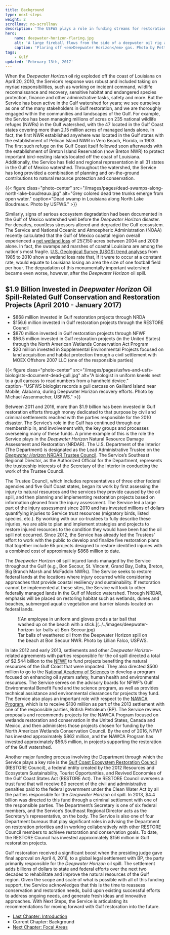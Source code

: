 ```yaml
---
title: Background
type: next-steps
weight: 2
scrollnav: no-scrollnav
description: 'The USFWS plays a role in funding streams for restoration and conservation projects in the Gulf of Mexico region resulting from legal settlements related to the 2010 Deepwater Horizon oil spill.'
hero:
    name: deepwater-horizon-flaring.jpg
    alt: 'A large fireball flows from the side of a deepwater oil rig as firefighters spray the rig with water.'
    caption: 'Flaring off <em>Deepwater Horizon</em> gas. Photo by Petty Officer 1<sup>st</sup> Class Matthew Belson, U.S. Coast Guard.'
tags:
    - Gulf
updated: 'February 13th, 2017'
---
```


When the _Deepwater Horizon_ oil rig exploded off the coast of Louisiana on April 20, 2010, the Service’s response was robust and included taking on myriad responsibilities, such as working on incident command, wildlife reconnaissance and recovery, sensitive habitat and endangered species protection, finance and other administrative tasks, safety and more. But the Service has been active in the Gulf watershed for years; we see ourselves as one of the many stakeholders in Gulf restoration, and we are thoroughly engaged within the communities and landscapes of the Gulf. For example, the Service has been managing millions of acres on 235 national wildlife refuges (NWRs) in the Gulf watershed, with the 47 located in the Gulf Coast states covering more than 2.15 million acres of managed lands alone. In fact, the first NWR established anywhere was located in the Gulf states with the establishment of Pelican Island NWR in Vero Beach, Florida, in 1903\. The first such refuge on the Gulf Coast itself followed soon afterwards with the establishment of Breton Island Reservation (now Breton NWR) to protect important bird-nesting islands located off the coast of Louisiana. Additionally, the Service has field and regional representation in all 31 states in the Gulf of Mexico watershed. Throughout the watershed, the Service has long provided a combination of planning and on-the-ground contributions to natural resource protection and conservation.

{{< figure class="photo-center" src="/images/pages/dead-swamps-along-north-lake-boudreaux.jpg" alt="Grey colored dead tree trunks emerge from open water." caption="Dead swamp in Louisiana along North Lake Boudreaux. Photo by USFWS." >}}

Similarly, signs of serious ecosystem degradation had been documented in the Gulf of Mexico watershed well before the _Deepwater Horizon_ disaster. For decades, countless stressors altered and degraded the Gulf ecosystem. The Service and National Oceanic and Atmospheric Administration (NOAA) recently calculated that the Gulf of Mexico coastal region overall experienced a [net wetland loss](https://www.fws.gov/wetlands/Documents/Status-and-Trends-of-Wetlands-in-the-Conterminous-United-States-2004-to-2009.pdf) of 257,150 acres between 2004 and 2009 alone. In fact, the swamps and marshes of coastal Louisiana are among the nation's most fragile. [U.S. Geological Survey (USGS) trend analyses](http://pubs.usgs.gov/sim/3164/) from 1985 to 2010 show a wetland loss rate that, if it were to occur at a constant rate, would equate to Louisiana losing an area the size of one football field per hour. The degradation of this monumentally important watershed became even worse, however, after the _Deepwater Horizon_ oil spill.

## $1.9 Billion Invested in _Deepwater Horizon_ Oil Spill-Related Gulf Conservation and Restoration Projects (April 2010 - January 2017)

*   $868 million invested in Gulf restoration projects through NRDA
*   $156.6 million invested in Gulf restoration projects through the RESTORE Council
*   $870 million invested in Gulf restoration projects through NFWF
*   $56.5 million invested in Gulf restoration projects (in the United States) through the North American Wetlands Conservation Act Program
*   $20 million invested in Supplemental Environmental Projects focused on land acquisition and habitat protection through a civil settlement with MOEX Offshore 2007 LLC (one of the responsible parties)

{{< figure class="photo-center" src="/images/pages/usfws-and-usfs-biologists-document-dead-gull.jpg" alt="A biologist in uniform kneels next to a gull carcass to read numbers from a handheld device." caption="USFWS biologist records a gull carcass on Gaillard Island near Mobile, Alabama, during Deepwater Horizon recovery efforts. Photo by Michael Assenmacher, USFWS." >}}

Between 2011 and 2016, more than $1.9 billion has been invested in Gulf restoration efforts through money dedicated to that purpose by civil and criminal settlements reached with the parties responsible for the 2010 disaster. The Service’s role in the Gulf has continued through our membership in, and involvement with, the key groups and processes overseeing many of these funds. A prime example of this is the role the Service plays in the _Deepwater Horizon_ Natural Resource Damage Assessment and Restoration (NRDAR). The U.S. Department of the Interior (The Department) is designated as the Lead Administrative Trustee on the [_Deepwater Horizon_ NRDAR Trustee Council](https://www.google.com/url?q=https://www.doi.gov/deepwaterhorizon&sa=D&ust=1477585771712000&usg=AFQjCNEzUfcOkS6y2F_dh9gUnBgOmD0BXg). The Service’s Southeast Regional Director, as the Authorized Official for the Department, represents the trusteeship interests of the Secretary of the Interior in conducting the work of the Trustee Council.

The Trustee Council, which includes representatives of three other federal agencies and five Gulf Coast states, began its work by first assessing the injury to natural resources and the services they provide caused by the oil spill, and then planning and implementing restoration projects based on information gleaned from the injury assessment. The Service led a large part of the injury assessment since 2010 and has invested millions of dollars quantifying injuries to Service trust resources (migratory birds, listed species, etc.). By working with our co-trustees to fully describe these injuries, we are able to plan and implement strategies and projects to restore injured resources to the condition they would have been had the oil spill not occurred. Since 2012, the Service has already led the Trustees’ effort to work with the public to develop and finalize five restoration plans that together include 65 projects designed to restore identified injuries with a combined cost of approximately $868 million to date.

The _Deepwater Horizon_ oil spill injured lands managed by the Service throughout the Gulf (e.g., Bon Secour, St. Vincent, Grand Bay, Delta, Breton, Big Branch Marsh and McFaddin NWRs). The Service seeks to restore federal lands at the locations where injury occurred while considering approaches that provide coastal resiliency and sustainability. If restoration cannot be implemented at these sites, the Service will look to other federally managed lands in the Gulf of Mexico watershed. Through NRDAR, emphasis will be placed on restoring habitat such as wetlands, dunes and beaches, submerged aquatic vegetation and barrier islands located on federal lands.

<figure class="photo-right">![An employee in uniform and gloves prods a tar ball that washed up on the beach with a stick.](../../images/deepwater-horizon-tar-balls-at-Bon-Secour.jpg)

<figcaption>Tar balls of weathered oil from the Deepwater Horizon spill on the beach at Bon Secour NWR. Photo by Lillian Falco, USFWS.</figcaption>

</figure>

In late 2012 and early 2013, settlements and other _Deepwater Horizon_-related agreements with parties responsible for the oil spill directed a total of $2.544 billion to the [NFWF](http://www.nfwf.org/gulf/Pages/home.aspx) to fund projects benefiting the natural resources of the Gulf Coast that were impacted. They also directed $500 million to go to the [National Academy of Sciences](http://www.nationalacademies.org/gulf/index.html) to develop a program focused on enhancing oil system safety, human health and environmental resources. The Service serves on the advisory boards for NFWF’s Gulf Environmental Benefit Fund and the science program, as well as provides technical assistance and environmental clearances for projects they fund. The Service also plays an important role with respect to the [NAWCA Program](http://www.fws.gov/birds/grants/north-american-wetland-conservation-act.php), which is to receive $100 million as part of the 2013 settlement with one of the responsible parties, British Petroleum (BP). The Service reviews proposals and recommends projects for the NAWCA Program focused on wetlands restoration and conservation in the United States, Canada and Mexico, and then administers those projects chosen for funding by the North American Wetlands Conservation Council. By the end of 2016, NFWF has invested approximately $862 million, and the NAWCA Program has invested approximately $56.5 million, in projects supporting the restoration of the Gulf watershed.

Another major funding process involving the Department through which the Service plays a key role is the [Gulf Coast Ecosystem Restoration Council](https://www.restorethegulf.gov/) (RESTORE Council), a federal entity created by the 2012 Resources and Ecosystem Sustainability, Tourist Opportunities, and Revived Economies of the Gulf Coast States Act (RESTORE Act). The RESTORE Council oversees a trust fund that will receive 80 percent of the civil and administrative penalties paid to the federal government under the Clean Water Act by all the parties responsible for the _Deepwater Horizon_ oil spill. In 2013, $4.4 billion was directed to this fund through a criminal settlement with one of the responsible parties. The Department’s Secretary is one of six federal members, and the Service’s Southeast Regional Director acts as the Secretary’s representative, on the body. The Service is also one of four Department bureaus that play significant roles in advising the Department on restoration priorities and in working collaboratively with other RESTORE Council members to achieve restoration and conservation goals. To date, the RESTORE Council has invested approximately $156 million in Gulf restoration projects.

Gulf restoration received a significant boost when the presiding judge gave final approval on April 4, 2016, to a global legal settlement with BP, the party primarily responsible for the _Deepwater Horizon_ oil spill. The settlement adds billions of dollars to state and federal efforts over the next two decades to rehabilitate and improve the natural resources of the Gulf region. Given the scope and scale of what is possible with all of this funding support, the Service acknowledges that this is the time to reassess conservation and restoration needs, build upon existing successful efforts to address ongoing needs, and generate fresh ideas and innovative approaches. With Next Steps, the Service is articulating its recommendations for moving forward with Gulf restoration into the future.

<ul class="chapter-links">
  <li class="last-chapter"><a href="../">Last Chapter: Introduction</a></li>
  <li class="current-chapter"><span>Current Chapter: Background</span></li>
  <li class="next-chapter"><a href="../focal-areas">Next Chapter: Focal Areas</a></li>
</ul>
